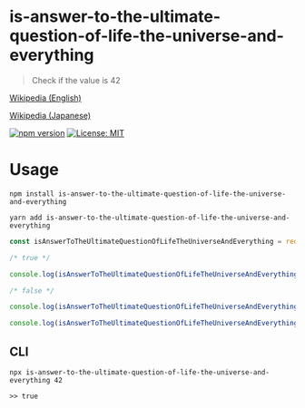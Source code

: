 # is-answer-to-the-ultimate-question-of-life-the-universe-and-everything

> Check if the value is 42

[Wikipedia (English)](<https://en.wikipedia.org/wiki/Phrases_from_The_Hitchhiker%27s_Guide_to_the_Galaxy#Answer_to_the_Ultimate_Question_of_Life,_the_Universe,_and_Everything_(42)>)

[Wikipedia (Japanese)](https://ja.wikipedia.org/wiki/%E7%94%9F%E5%91%BD%E3%80%81%E5%AE%87%E5%AE%99%E3%80%81%E3%81%9D%E3%81%97%E3%81%A6%E4%B8%87%E7%89%A9%E3%81%AB%E3%81%A4%E3%81%84%E3%81%A6%E3%81%AE%E7%A9%B6%E6%A5%B5%E3%81%AE%E7%96%91%E5%95%8F%E3%81%AE%E7%AD%94%E3%81%88)

[![npm version](https://badge.fury.io/js/is-answer-to-the-ultimate-question-of-life-the-universe-and-everything.svg)](https://badge.fury.io/js/is-answer-to-the-ultimate-question-of-life-the-universe-and-everything)
[![License: MIT](https://img.shields.io/badge/License-MIT-yellow.svg)](https://opensource.org/licenses/MIT)

# Usage

```
npm install is-answer-to-the-ultimate-question-of-life-the-universe-and-everything

yarn add is-answer-to-the-ultimate-question-of-life-the-universe-and-everything
```

```javascript
const isAnswerToTheUltimateQuestionOfLifeTheUniverseAndEverything = require('is-answer-to-the-ultimate-question-of-life-the-universe-and-everything')

/* true */

console.log(isAnswerToTheUltimateQuestionOfLifeTheUniverseAndEverything(42))

/* false */

console.log(isAnswerToTheUltimateQuestionOfLifeTheUniverseAndEverything(41))

console.log(isAnswerToTheUltimateQuestionOfLifeTheUniverseAndEverything('42'))
```

## CLI

```
npx is-answer-to-the-ultimate-question-of-life-the-universe-and-everything 42

>> true
```
